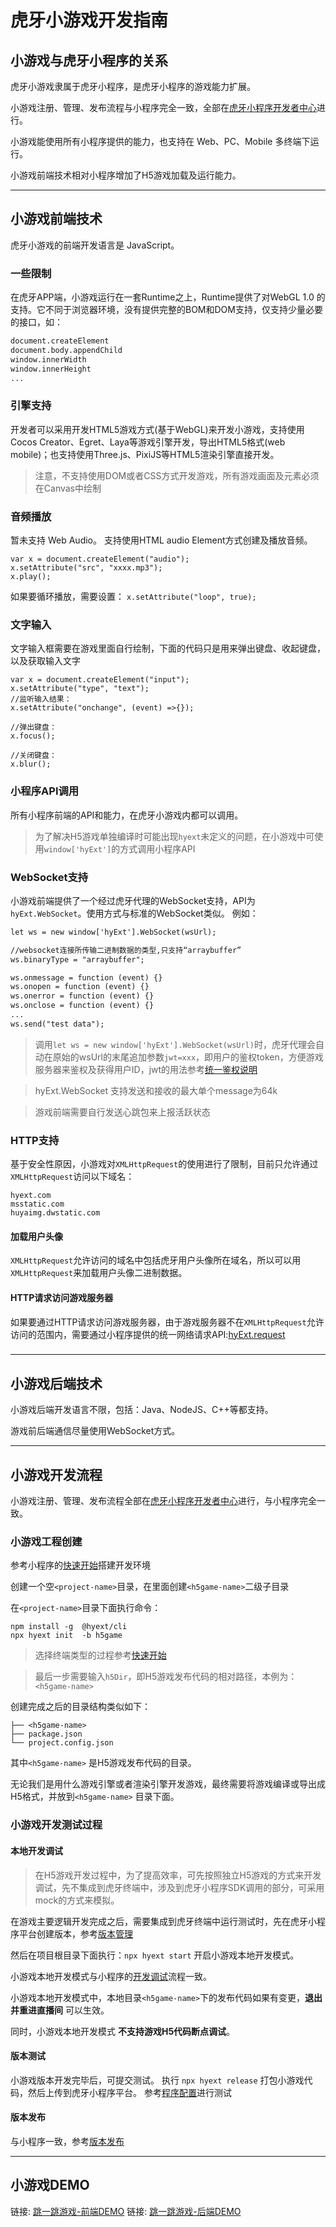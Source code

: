 # 虎牙小游戏开发指南
## 小游戏与虎牙小程序的关系

虎牙小游戏隶属于虎牙小程序，是虎牙小程序的游戏能力扩展。

小游戏注册、管理、发布流程与小程序完全一致，全部在[虎牙小程序开发者中心](http://ext.huya.com/)进行。

小游戏能使用所有小程序提供的能力，也支持在 Web、PC、Mobile 多终端下运行。

小游戏前端技术相对小程序增加了H5游戏加载及运行能力。

---

## 小游戏前端技术
虎牙小游戏的前端开发语言是 JavaScript。

### 一些限制
在虎牙APP端，小游戏运行在一套Runtime之上，Runtime提供了对WebGL 1.0 的支持。它不同于浏览器环境，没有提供完整的BOM和DOM支持，仅支持少量必要的接口，如：
```html
document.createElement
document.body.appendChild
window.innerWidth
window.innerHeight
...
```

### 引擎支持
开发者可以采用开发HTML5游戏方式(基于WebGL)来开发小游戏，支持使用Cocos Creator、Egret、Laya等游戏引擎开发，导出HTML5格式(web mobile)；也支持使用Three.js、PixiJS等HTML5渲染引擎直接开发。

> 注意，不支持使用DOM或者CSS方式开发游戏，所有游戏画面及元素必须在Canvas中绘制

### 音频播放
暂未支持 Web Audio。
支持使用HTML audio Element方式创建及播放音频。
```
var x = document.createElement("audio");
x.setAttribute("src", "xxxx.mp3");
x.play();
```
如果要循环播放，需要设置：
`x.setAttribute("loop", true);`

### 文字输入
文字输入框需要在游戏里面自行绘制，下面的代码只是用来弹出键盘、收起键盘，以及获取输入文字
```
var x = document.createElement("input");
x.setAttribute("type", "text");
//监听输入结果：
x.setAttribute("onchange", (event) =>{});

//弹出键盘：
x.focus();

//关闭键盘：
x.blur();
```

### 小程序API调用
所有小程序前端的API和能力，在虎牙小游戏内都可以调用。
> 为了解决H5游戏单独编译时可能出现`hyext`未定义的问题，在小游戏中可使用`window['hyExt']`的方式调用小程序API

### WebSocket支持
小游戏前端提供了一个经过虎牙代理的WebSocket支持，API为`hyExt.WebSocket`。使用方式与标准的WebSocket类似。
例如：
```html
let ws = new window['hyExt'].WebSocket(wsUrl);

//websocket连接所传输二进制数据的类型,只支持“arraybuffer”
ws.binaryType = "arraybuffer";

ws.onmessage = function (event) {}
ws.onopen = function (event) {}
ws.onerror = function (event) {}
ws.onclose = function (event) {}
...
ws.send("test data");

```

> 调用`let ws = new window['hyExt'].WebSocket(wsUrl)`时，虎牙代理会自动在原始的wsUrl的末尾追加参数`jwt=xxx`，即用户的鉴权token，方便游戏服务器来鉴权及获得用户ID，jwt的用法参考[统一鉴权说明](https://dev.huya.com/docs#/%E7%BB%9F%E4%B8%80%E9%89%B4%E6%9D%83%E8%AF%B4%E6%98%8E)

> hyExt.WebSocket 支持发送和接收的最大单个message为64k

> 游戏前端需要自行发送心跳包来上报活跃状态

### HTTP支持
基于安全性原因，小游戏对`XMLHttpRequest`的使用进行了限制，目前只允许通过`XMLHttpRequest`访问以下域名：
```
hyext.com
msstatic.com  
huyaimg.dwstatic.com  
```

#### 加载用户头像
`XMLHttpRequest`允许访问的域名中包括虎牙用户头像所在域名，所以可以用`XMLHttpRequest`来加载用户头像二进制数据。

#### HTTP请求访问游戏服务器
如果要通过HTTP请求访问游戏服务器，由于游戏服务器不在`XMLHttpRequest`允许访问的范围内，需要通过小程序提供的统一网络请求API:[hyExt.request](https://dev.huya.com/docs/#/sdk/hyExt.request)
###

---

## 小游戏后端技术

小游戏后端开发语言不限，包括：Java、NodeJS、C++等都支持。

游戏前后端通信尽量使用WebSocket方式。

---

## 小游戏开发流程

小游戏注册、管理、发布流程全部在[虎牙小程序开发者中心](http://ext.huya.com/)进行，与小程序完全一致。


### 小游戏工程创建

参考小程序的[快速开始](https://dev.huya.com/docs/#/./getting-started)搭建开发环境

创建一个空`<project-name>`目录，在里面创建`<h5game-name>`二级子目录

在`<project-name>`目录下面执行命令：
```
npm install -g  @hyext/cli
npx hyext init  -b h5game
```

> 选择终端类型的过程参考[快速开始](https://dev.huya.com/docs/#/./getting-started)

> 最后一步需要输入`h5Dir`，即H5游戏发布代码的相对路径，本例为：`<h5game-name>`

创建完成之后的目录结构类似如下：
```
├── <h5game-name>
├── package.json
└── project.config.json
```

其中`<h5game-name>` 是H5游戏发布代码的目录。

无论我们是用什么游戏引擎或者渲染引擎开发游戏，最终需要将游戏编译或导出成H5格式，并放到`<h5game-name>` 目录下面。

### 小游戏开发测试过程
#### 本地开发调试
> 在H5游戏开发过程中，为了提高效率，可先按照独立H5游戏的方式来开发调试，先不集成到虎牙终端中，涉及到虎牙小程序SDK调用的部分，可采用mock的方式来模拟。

在游戏主要逻辑开发完成之后，需要集成到虎牙终端中运行测试时，先在虎牙小程序平台创建版本，参考[版本管理](https://dev.huya.com/docs/#/ems?id=_2-%e7%89%88%e6%9c%ac%e7%ae%a1%e7%90%86)

然后在项目根目录下面执行：`npx hyext start`  开启小游戏本地开发模式。

小游戏本地开发模式与小程序的[开发调试](https://dev.huya.com/docs/#/dev-guide?id=%e5%bc%80%e5%8f%91%e8%b0%83%e8%af%95)流程一致。

小游戏本地开发模式中，本地目录`<h5game-name>`下的发布代码如果有变更，**退出并重进直播间** 可以生效。

同时，小游戏本地开发模式 **不支持游戏H5代码断点调试**。


#### 版本测试

小游戏版本开发完毕后，可提交测试。
执行 `npx hyext release` 打包小游戏代码，然后上传到虎牙小程序平台。
参考[程序配置](https://dev.huya.com/docs/#/ems?id=_232-%e7%a8%8b%e5%ba%8f%e9%85%8d%e7%bd%ae)进行测试

#### 版本发布
与小程序一致，参考[版本发布](https://dev.huya.com/docs/#/ems?id=_26-%e7%89%88%e6%9c%ac%e5%8f%91%e5%b8%83)

---
## 小游戏DEMO
链接: [跳一跳游戏-前端DEMO](../examples/game-jump-client-demo)
链接: [跳一跳游戏-后端DEMO](../examples/game-jump-server-demo)